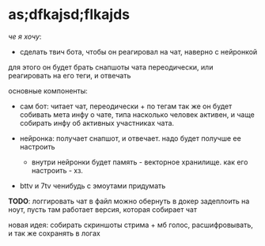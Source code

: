 # as;dfkajsd;flkajds

*че я хочу*:
- сделать твич бота, чтобы он реагировал на чат, наверно с нейронкой

для этого он будет брать снапшоты чата переодически, или реагировать на его теги, и отвечать

основные компоненты:
- сам бот: читает чат, переодически + по тегам
    так же он будет собивать мета инфу о чате, типа насколько человек активен, и чаще собирать инфу об активных участниках чата.

- нейронка: получает снапшот, и отвечает. надо будет получше ее настроить
    - внутри нейронки будет память - векторное хранилище. как его настроить - хз.
- bttv и 7tv ченибудь с эмоутами придумать

**TODO**: 
логгировать чат в файл
можно обернуть в докер
задеплоить на ноут, пусть там работает версия, которая собирает чат

новая идея: собирать скриншоты стрима + мб голос, расшифровывать, и так же сохранять в логах
